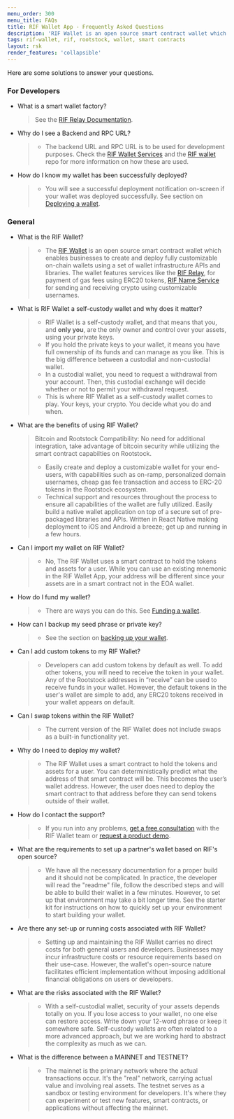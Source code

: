```yaml
---
menu_order: 300
menu_title: FAQs
title: RIF Wallet App - Frequently Asked Questions
description: 'RIF Wallet is an open source smart contract wallet which enables businesses to create and deploy fully customizable on-chain wallets'
tags: rif-wallet, rif, rootstock, wallet, smart contracts
layout: rsk
render_features: 'collapsible'
---
```


Here are some solutions to answer your questions.

### For Developers

[](#top "collapsible")
- What is a smart wallet factory?
    > See the [RIF Relay Documentation](/guides/rif-relay/smart-wallets/).
- Why do I see a Backend and RPC URL?
    > - The backend URL and RPC URL is to be used for development purposes. Check the [RIF Wallet Services](https://github.com/rsksmart/rif-wallet-services#readme) and the [RIF wallet](https://github.com/rsksmart/rif-wallet?tab=readme-ov-file#install-and-setup) repo for more information on how these are used.
- How do I know my wallet has been successfully deployed?
    > - You will see a successful deployment notification on-screen if your wallet was deployed successfully. See section on [Deploying a wallet](/rif/wallet/user-guide/deploy-a-wallet/).

### General

[](#top "collapsible")
- What is the RIF Wallet?
    > - The [RIF Wallet](https://rif.technology/rif-wallet/) is an open source smart contract wallet which enables businesses to create and deploy fully customizable on-chain wallets using a set of wallet infrastructure APIs and libraries. The wallet features services like the [RIF Relay](https://github.com/rsksmart/rif-relay), for payment of gas fees using ERC20 tokens, [RIF Name Service](https://github.com/rsksmart/rns-manager-react) for sending and receiving crypto using customizable usernames.
- What is RIF Wallet a self-custody wallet and why does it matter?
    > - RIF Wallet is a self-custody wallet, and that means that you, and **only you**, are the only owner and control over your assets, using your private keys. 
    > - If you hold the private keys to your wallet, it means you have full ownership of its funds and can manage as you like. This is the big difference between a custodial and non-custodial wallet. 
    > - In a custodial wallet, you need to request a withdrawal from your account. Then, this custodial exchange will decide whether or not to permit your withdrawal request. 
    > - This is where RIF Wallet as a self-custody wallet comes to play. Your keys, your crypto. You decide what you do and when. 
- What are the benefits of using  RIF Wallet?
    > Bitcoin and Rootstock Compatibility: No need for additional integration, take advantage of bitcoin security while utilizing the smart contract capabilties on Rootstock.
    > - Easily create and deploy a customizable wallet for your end-users, with capabilities such as on-ramp, personalized domain usernames, cheap gas fee transaction and access to ERC-20 tokens in the Rootstock ecosystem.
    > - Technical support and resources throughout the process to ensure all capabilities of the wallet are fully utilized.
    > Easily build a native wallet application on top of a secure set of pre-packaged libraries and APIs. Written in React Native making deployment to iOS and Android a breeze; get up and running in a few hours.
- Can I import my wallet on RIF Wallet?
    > - No, The RIF Wallet uses a smart contract to hold the tokens and assets for a user. While you can use an existing mnemonic in the RIF Wallet App, your address will be different since your assets are in a smart contract not in the EOA wallet.
- How do I fund my wallet?
    > - There are ways you can do this. See [Funding a wallet](/rif/wallet/user-guide/funding-a-wallet/).
- How can I backup my seed phrase or private key?
    > - See the section on [backing up your wallet](/rif/wallet/user-guide/wallet-backup/).
- Can I add custom tokens to my RIF Wallet?
    > - Developers can add custom tokens by default as well. To add other tokens, you will need to receive the token in your wallet. Any of the Rootstock addresses in “receive” can be used to receive funds in your wallet. However, the default tokens in the user's wallet are simple to add, any ERC20 tokens received in your wallet appears on default. 
- Can I swap tokens within the RIF Wallet?
    > - The current version of the RIF Wallet does not include swaps as a built-in functionality yet. 
- Why do I need to deploy my wallet?
    > - The RIF Wallet uses a smart contract to hold the tokens and assets for a user. You can deterministically predict what the address of that smart contract will be. This becomes the user’s wallet address. However, the user does need to deploy the smart contract to that address before they can send tokens outside of their wallet. 
- How do I contact the support?
    > - If you run into any problems, [get a free consultation](https://rif.technology/rif-wallet/)  with the RIF Wallet team or [request a product demo](https://share.hsforms.com/1DkKk-EuxRq6BCv-HxmmOmg1noi4).
- What are the requirements to set up a partner's wallet based on RIF's open source? 
    > - We have all the necessary documentation for a proper build and it should not be complicated. In practice, the developer will read the "readme" file, follow the described steps and will be able to build their wallet in a few minutes. However, to set up that environment may take a bit longer time. See the starter kit for instructions on how to quickly set up your environment to start building your wallet.
- Are there any set-up or running costs associated with RIF Wallet?
    > - Setting up and maintaining the RIF Wallet carries no direct costs for both general users and developers. Businesses may incur infrastructure costs or resource requirements based on their use-case. However, the wallet's open-source nature facilitates efficient implementation without imposing additional financial obligations on users or developers. 
- What are the risks associated with the RIF Wallet? 
    > - With a self-custodial wallet, security of your assets depends totally on you. 
    If you lose access to your wallet, no one else can restore access. Write down your 12-word phrase or keep it somewhere safe. 
    Self-custody wallets are often related to a more advanced approach, but we are working hard to abstract the complexity as much as we can. 
- What is the difference between a MAINNET and TESTNET?
    > - The mainnet is the primary network where the actual transactions occur. It's the "real" network, carrying actual value and involving real assets. The testnet serves as a sandbox or testing environment for developers. It's where they can experiment or test new features, smart contracts, or applications without affecting the mainnet.

